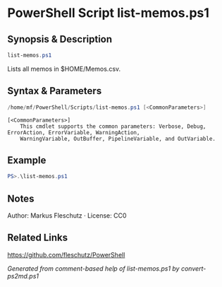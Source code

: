 # PowerShell Script list-memos.ps1

## Synopsis & Description
```powershell
list-memos.ps1
```

Lists all memos in $HOME/Memos.csv.

## Syntax & Parameters
```powershell
/home/mf/PowerShell/Scripts/list-memos.ps1 [<CommonParameters>]
```

```
[<CommonParameters>]
    This cmdlet supports the common parameters: Verbose, Debug, ErrorAction, ErrorVariable, WarningAction, 
    WarningVariable, OutBuffer, PipelineVariable, and OutVariable.
```

## Example
```powershell
PS>.\list-memos.ps1
```


## Notes
Author: Markus Fleschutz · License: CC0

## Related Links
https://github.com/fleschutz/PowerShell

*Generated from comment-based help of list-memos.ps1 by convert-ps2md.ps1*
